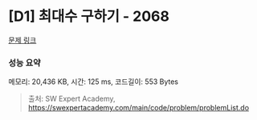 # [D1] 최대수 구하기 - 2068 

[문제 링크](https://swexpertacademy.com/main/code/problem/problemDetail.do?contestProbId=AV5QQhbqA4QDFAUq) 

### 성능 요약

메모리: 20,436 KB, 시간: 125 ms, 코드길이: 553 Bytes



> 출처: SW Expert Academy, https://swexpertacademy.com/main/code/problem/problemList.do